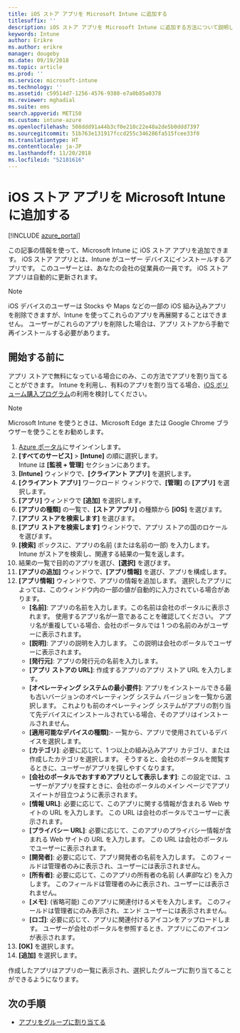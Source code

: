 ```yaml
---
title: iOS ストア アプリを Microsoft Intune に追加する
titlesuffix: ''
description: iOS ストア アプリを Microsoft Intune に追加する方法について説明します。
keywords: Intune
author: Erikre
ms.author: erikre
manager: dougeby
ms.date: 09/19/2018
ms.topic: article
ms.prod: ''
ms.service: microsoft-intune
ms.technology: ''
ms.assetid: c59514d7-1256-4576-9380-e7a0b85a0378
ms.reviewer: mghadial
ms.suite: ems
search.appverid: MET150
ms.custom: intune-azure
ms.openlocfilehash: 508ddd91a44b3cf0e210c22e48a2de5b0ddd7397
ms.sourcegitcommit: 51b763e131917fccd255c346286fa515fcee33f0
ms.translationtype: HT
ms.contentlocale: ja-JP
ms.lasthandoff: 11/20/2018
ms.locfileid: "52181616"
---
```

# <a name="add-ios-store-apps-to-microsoft-intune"></a>iOS ストア アプリを Microsoft Intune に追加する

[!INCLUDE [azure_portal](./includes/azure_portal.md)]

この記事の情報を使って、Microsoft Intune に iOS ストア アプリを追加できます。 iOS ストア アプリとは、Intune がユーザー デバイスにインストールするアプリです。 このユーザーとは、あなたの会社の従業員の一員です。 iOS ストア アプリは自動的に更新されます。

>[!NOTE]
>iOS デバイスのユーザーは Stocks や Maps などの一部の iOS 組み込みアプリを削除できますが、Intune を使ってこれらのアプリを再展開することはできません。 ユーザーがこれらのアプリを削除した場合は、アプリ ストアから手動で再インストールする必要があります。

## <a name="before-you-start"></a>開始する前に

アプリ ストアで無料になっている場合にのみ、この方法でアプリを割り当てることができます。 Intune を利用し、有料のアプリを割り当てる場合、[iOS ボリューム購入プログラム](vpp-apps-ios.md)の利用を検討してください。

>[!NOTE]
>Microsoft Intune を使うときは、Microsoft Edge または Google Chrome ブラウザーを使うことをお勧めします。

1. [Azure ポータル](https://portal.azure.com)にサインインします。
2. **[すべてのサービス]** > **[Intune]** の順に選択します。  
    Intune は **[監視 + 管理]** セクションにあります。
3. **[Intune]** ウィンドウで、**[クライアント アプリ]** を選択します。
4. **[クライアント アプリ]** ワークロード ウィンドウで、**[管理]** の **[アプリ]** を選択します。
5. **[アプリ]** ウィンドウで **[追加]** を選択します。
6. **[アプリの種類]** の一覧で、**[ストア アプリ]** の種類から **[iOS]** を選びます。
7. **[アプリ ストアを検索します]** を選びます。
8. **[アプリ ストアを検索します]** ウィンドウで、アプリ ストアの国のロケールを選びます。
9. **[検索]** ボックスに、アプリの名前 (または名前の一部) を入力します。  
    Intune がストアを検索し、関連する結果の一覧を返します。
10. 結果の一覧で目的のアプリを選び、**[選択]** を選びます。
11. **[アプリの追加]** ウィンドウで、**[アプリ情報]** を選び、アプリを構成します。
12. **[アプリ情報]** ウィンドウで、アプリの情報を追加します。 選択したアプリによっては、このウィンドウ内の一部の値が自動的に入力されている場合があります。
    - **[名前]**: アプリの名前を入力します。この名前は会社のポータルに表示されます。 使用するアプリ名が一意であることを確認してください。 アプリ名が重複している場合、会社のポータルでは 1 つの名前のみがユーザーに表示されます。
    - **[説明]**: アプリの説明を入力します。 この説明は会社のポータルでユーザーに表示されます。
    - **[発行元]**: アプリの発行元の名前を入力します。
    - **[アプリ ストアの URL]**: 作成するアプリのアプリ ストア URL を入力します。
    - **[オペレーティング システムの最小要件]**: アプリをインストールできる最も古いバージョンのオペレーティング システム バージョンを一覧から選択します。 これよりも前のオペレーティング システムがアプリの割り当て先デバイスにインストールされている場合、そのアプリはインストールされません。
    - **[適用可能なデバイスの種類]**:- 一覧から、アプリで使用されているデバイスを選択します。
    - **[カテゴリ]**: 必要に応じて、1 つ以上の組み込みアプリ カテゴリ、または作成したカテゴリを選択します。 そうすると、会社のポータルを閲覧するときに、ユーザーがアプリを探しやすくなります。
    - **[会社のポータルでおすすめアプリとして表示します]**: この設定では、ユーザーがアプリを探すときに、会社のポータルのメイン ページでアプリ スイートが目立つように表示されます。
    - **[情報 URL]**: 必要に応じて、このアプリに関する情報が含まれる Web サイトの URL を入力します。 この URL は会社のポータルでユーザーに表示されます。
    - **[プライバシー URL]**: 必要に応じて、このアプリのプライバシー情報が含まれる Web サイトの URL を入力します。 この URL は会社のポータルでユーザーに表示されます。
    - **[開発者]**: 必要に応じて、アプリ開発者の名前を入力します。 このフィールドは管理者のみに表示され、ユーザーには表示されません。
    - **[所有者]**: 必要に応じて、このアプリの所有者の名前 (*人事部*など) を入力します。 このフィールドは管理者のみに表示され、ユーザーには表示されません。
    - **[メモ]**: (省略可能) このアプリに関連付けるメモを入力します。 このフィールドは管理者にのみ表示され、エンド ユーザーには表示されません。
    - **[ロゴ]**: 必要に応じて、アプリに関連付けるアイコンをアップロードします。 ユーザーが会社のポータルを参照するとき、アプリにこのアイコンが表示されます。
13. **[OK]** を選択します。
14. **[追加]** を選択します。

作成したアプリはアプリの一覧に表示され、選択したグループに割り当てることができるようになります。

## <a name="next-steps"></a>次の手順

- [アプリをグループに割り当てる](apps-deploy.md)
